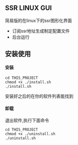 ## SSR LINUX GUI
简易版的在linux下的ssr图形化界面

* 订阅ssr地址生成制定配置文件
* 后台运行

## 安装使用
#### 安装
```
cd THIS_PROJECT
chmod +x ./install.sh
./install.sh
```
安装好之后的在你的软件列表能找到

#### 卸载
退出软件,执行下面命令
```
cd THIS_PROJECT
chmod +x ./uninstall.sh
./uninstall.sh
```

